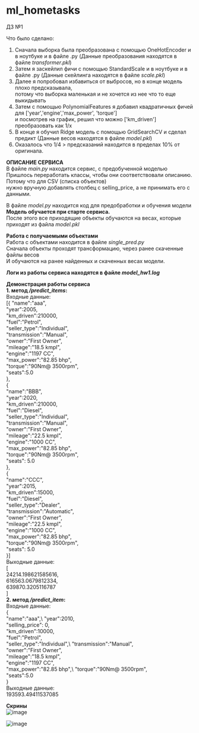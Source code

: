 # ml_hometasks
ДЗ №1

Что было сделано:
1. Сначала выборка была преобразована с помощью OneHotEncoder и в ноутбуке и в файле .py (Данные преобразования находятся в файле *transformer.pkl*)
2. Затем я заскейлил фичи с помощью StandardScale и в ноутбуке и в файле .py (Данные скейлинга находятся в файле *scale.pkl*) 
3. Далее я попробовал избавиться от выбросов, но в конце модель плохо предсказывала,\
потому что выборка маленькая и не хочется из нее что то еще выкидывать
4. Затем с помощью PolynomialFeatures я добавил квадратичных фичей для ['year','engine','max_power', 'torque']\
и посмотрев на график, решил что можно ['km_driven'] преобразовать как 1/х
5. В конце я обучил Ridge модель с помощью GridSearchCV и сделал предикт (Данные весов находятся в файле *model.pkl*) 
6. Оказалось что 1/4 > предсказаний находится в пределах 10% от оригинала.

**ОПИСАНИЕ СЕРВИСА**\
В файле *main.py* находится сервис, с предобученной моделью
Пришлось переработать классы, чтобы они соответствовали описанию. Потому что для CSV (списка объектов)\
нужно вручную добавлять столбец с selling_price, а не принимать его с данными.

В файле *model.py* находится код для предобработки и обучения модели\
**Модель обучается при старте сервиса.**\
После этого все приходящие объекты обучаются на весах, которые приходят из файла *model.pkl*

**Работа с получаемыми объектами**\
Работа с объектами находится в файле *single_pred.py*\
Сначала объекты проходят трансформацию, через ранее скаченные файлы весов\
И обучаются на ранее найденных и скаченных весах модели.

**Логи из работы сервиса находятся в файле *model_hw1.log***

**Демонстрация работы сервиса**\
**1. метод */predict_items*:**\
Входные данные:\
[{
    "name":"aaa",\
    "year":2005,\
    "km_driven":210000,\
    "fuel":"Petrol",\
    "seller_type":"Individual",\
    "transmission":"Manual",\
    "owner":"First Owner",\
    "mileage":"18.5 kmpl",\
    "engine":"1197 CC",\
    "max_power":"82.85 bhp",\
    "torque":"90Nm@ 3500rpm",\
    "seats":5.0\
},\
{\
    "name":"BBB",\
    "year":2020,\
    "km_driven":210000,\
    "fuel":"Diesel",\
    "seller_type":"Individual",\
    "transmission":"Manual",\
    "owner":"First Owner",\
    "mileage":"22.5 kmpl",\
    "engine":"1000 CC",\
    "max_power":"82.85 bhp",\
    "torque":"90Nm@ 3500rpm",\
    "seats": 5.0\
},\
{\
    "name":"CCC",\
    "year":2015,\
    "km_driven":15000,\
    "fuel":"Diesel",\
    "seller_type":"Dealer",\
    "transmission":"Automatic",\
    "owner":"First Owner",\
    "mileage":"22.5 kmpl",\
    "engine":"1000 CC",\
    "max_power":"82.85 bhp",\
    "torque":"90Nm@ 3500rpm",\
    "seats": 5.0\
}]\
Выходные данные:\
[\
    24214.198621585616,\
    616563.0679812334,\
    639870.3205116787\
]\
**2. метод */predict_item*:** \
Входные данные: \
{\
    "name":"aaa",\ 
    "year":2010,\
    "selling_price": 0,\
    "km_driven":10000,\
    "fuel":"Petrol",\
    "seller_type":"Individual",\ 
    "transmission":"Manual",\
    "owner":"First Owner",\
    "mileage":"18.5 kmpl",\
    "engine":"1197 CC",\
    "max_power":"82.85 bhp",\ 
    "torque":"90Nm@ 3500rpm",\
    "seats":5.0\
}\
Выходные данные:\
193593.49411537085

**Скрины**\
![image](https://github.com/Paral1ax/ml_hometasks/assets/71229854/f53b7cc3-f47a-4433-9a15-32ca28514459)

![image](https://github.com/Paral1ax/ml_hometasks/assets/71229854/03f238cc-1bd2-419b-9ce4-520add4699a2)


